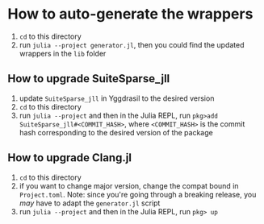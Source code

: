 # How to auto-generate the wrappers

1. `cd` to this directory
2. run `julia --project generator.jl`, then you could find the updated wrappers in the `lib` folder

## How to upgrade SuiteSparse_jll

1. update `SuiteSparse_jll` in Yggdrasil to the desired version
2. `cd` to this directory
3. run `julia --project` and then in the Julia REPL, run `pkg>add SuiteSparse_jll#<COMMIT_HASH>`, where `<COMMIT_HASH>` is the commit hash corresponding to the desired version of the package

## How to upgrade Clang.jl

1. `cd` to this directory
2. if you want to change major version, change the compat bound in `Project.toml`.
   Note: since you're going through a breaking release, you _may_ have to adapt the `generator.jl` script
3. run `julia --project` and then in the Julia REPL, run `pkg> up`
